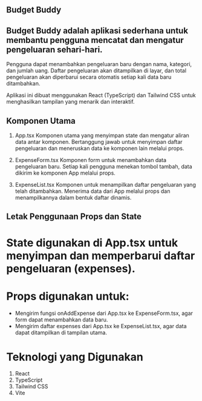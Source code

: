 ## Budget Buddy

## Budget Buddy adalah aplikasi sederhana untuk membantu pengguna mencatat dan mengatur pengeluaran sehari-hari.
Pengguna dapat menambahkan pengeluaran baru dengan nama, kategori, dan jumlah uang. Daftar pengeluaran akan ditampilkan di layar, dan total pengeluaran akan diperbarui secara otomatis setiap kali data baru ditambahkan.

Aplikasi ini dibuat menggunakan React (TypeScript) dan Tailwind CSS untuk menghasilkan tampilan yang menarik dan interaktif.

## Komponen Utama

1. App.tsx
Komponen utama yang menyimpan state dan mengatur aliran data antar komponen.
Bertanggung jawab untuk menyimpan daftar pengeluaran dan meneruskan data ke komponen lain melalui props.

2. ExpenseForm.tsx
Komponen form untuk menambahkan data pengeluaran baru.
Setiap kali pengguna menekan tombol tambah, data dikirim ke komponen App melalui props.

3. ExpenseList.tsx
Komponen untuk menampilkan daftar pengeluaran yang telah ditambahkan.
Menerima data dari App melalui props dan menampilkannya dalam bentuk daftar dinamis.

## Letak Penggunaan Props dan State
# State digunakan di App.tsx untuk menyimpan dan memperbarui daftar pengeluaran (expenses).
# Props digunakan untuk:
- Mengirim fungsi onAddExpense dari App.tsx ke ExpenseForm.tsx, agar form dapat menambahkan data baru.
- Mengirim daftar expenses dari App.tsx ke ExpenseList.tsx, agar data dapat ditampilkan di tampilan utama.

# Teknologi yang Digunakan
1. React
2. TypeScript
3. Tailwind CSS
4. Vite
